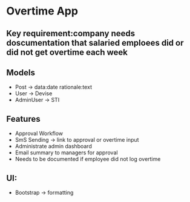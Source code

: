 # Overtime App

## Key requirement:company needs doscumentation that salaried emploees did or did not get overtime each week

## Models
- Post -> data:date rationale:text
- User -> Devise
- AdminUser -> STI

## Features
- Approval Workflow
- SmS Sending -> link to approval or overtime input
- Administrate admin dashboard
- Email summary to managers for approval
- Needs to be documented if employee did not log overtime

## UI:
- Bootstrap -> formatting 